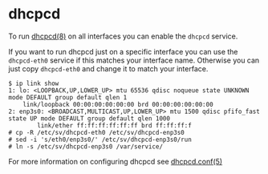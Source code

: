 # dhcpcd

To run [dhcpcd(8)](https://man.voidlinux.org/dhcpcd.8) on all interfaces you can
enable the `dhcpcd` service.

If you want to run dhcpcd just on a specific interface you can use the
`dhcpcd-eth0` service if this matches your interface name. Otherwise you can
just copy `dhcpcd-eth0` and change it to match your interface.

```
$ ip link show
1: lo: <LOOPBACK,UP,LOWER_UP> mtu 65536 qdisc noqueue state UNKNOWN mode DEFAULT group default qlen 1
    link/loopback 00:00:00:00:00:00 brd 00:00:00:00:00:00
2: enp3s0: <BROADCAST,MULTICAST,UP,LOWER_UP> mtu 1500 qdisc pfifo_fast state UP mode DEFAULT group default qlen 1000
        link/ether ff:ff:ff:ff:ff:ff brd ff:ff:ff:f
# cp -R /etc/sv/dhcpcd-eth0 /etc/sv/dhcpcd-enp3s0
# sed -i 's/eth0/enp3s0/' /etc/sv/dhcpcd-enp3s0/run
# ln -s /etc/sv/dhcpcd-enp3s0 /var/service/
```

For more information on configuring dhcpcd see
[dhcpcd.conf(5)](https://man.voidlinux.org/dhcpcd.conf.5)
